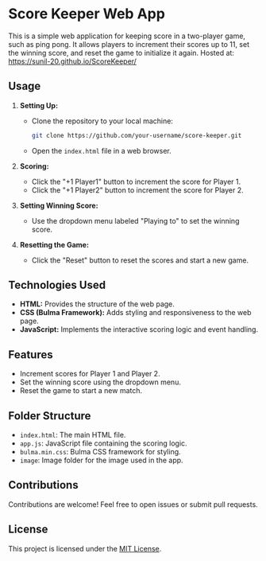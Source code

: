 

# Score Keeper Web App

This is a simple web application for keeping score in a two-player game, such as ping pong. It allows players to increment their scores up to 11, set the winning score, and reset the game to initialize it again.
Hosted at: https://sunil-20.github.io/ScoreKeeper/

## Usage

1. **Setting Up:**
   - Clone the repository to your local machine:

     ```bash
     git clone https://github.com/your-username/score-keeper.git
     ```

   - Open the `index.html` file in a web browser.

2. **Scoring:**
   - Click the "+1 Player1" button to increment the score for Player 1.
   - Click the "+1 Player2" button to increment the score for Player 2.

3. **Setting Winning Score:**
   - Use the dropdown menu labeled "Playing to" to set the winning score.

4. **Resetting the Game:**
   - Click the "Reset" button to reset the scores and start a new game.

## Technologies Used

- **HTML:** Provides the structure of the web page.
- **CSS (Bulma Framework):** Adds styling and responsiveness to the web page.
- **JavaScript:** Implements the interactive scoring logic and event handling.

## Features

- Increment scores for Player 1 and Player 2.
- Set the winning score using the dropdown menu.
- Reset the game to start a new match.

## Folder Structure

- `index.html`: The main HTML file.
- `app.js`: JavaScript file containing the scoring logic.
- `bulma.min.css`: Bulma CSS framework for styling.
- `image`: Image folder for the image used in the app.

## Contributions

Contributions are welcome! Feel free to open issues or submit pull requests.

## License

This project is licensed under the [MIT License](https://opensource.org/license/mit/).
